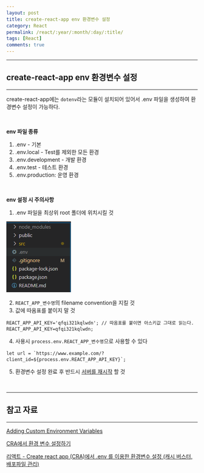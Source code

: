 ```yaml
---
layout: post
title: create-react-app env 환경변수 설정
category: React
permalink: /react/:year/:month/:day/:title/
tags: [React]
comments: true
---
```


---

## create-react-app env 환경변수 설정

---

create-react-app에는 `dotenv`라는 모듈이 설치되어 있어서 .env 파일을 생성하여 환경변수 설정이 가능하다.

<br />

**env 파일 종류**

1. .env - 기본
2. .env.local - Test를 제외한 모든 환경
3. .env.development - 개발 환경
4. .env.test - 테스트 환경
5. .env.production: 운영 환경

<br />

**env 설정 시 주의사항**

1. .env 파일을 최상위 root 폴더에 위치시킬 것

![root](assets/post/react/2021-06-04-01.PNG)

2. `REACT_APP_변수명`의 filename convention을 지킬 것
3. 값에 따옴표를 붙이지 말 것

```react
REACT_APP_API_KEY='qfqi321kqlwdn'; // 따옴표를 붙이면 아스키값 그대로 읽는다.
REACT_APP_API_KEY=qfqi321kqlwdn;
```

4. 사용시 `process.env.REACT_APP_변수명`으로 사용할 수 있다

```react
let url = `https://www.example.com/?client_id=${process.env.REACT_APP_API_KEY}`;
```

5. 환경변수 설정 완료 후 반드시 <u>서버를 재시작</u> 할 것

<br>

---

## 참고 자료

---

[Adding Custom Environment Variables](https://create-react-app.dev/docs/adding-custom-environment-variables/)

[CRA에서 환경 변수 설정하기](https://velog.io/@ziyoonee/CRA%EC%97%90%EC%84%9C-%ED%99%98%EA%B2%BD-%EB%B3%80%EC%88%98-%EC%84%A4%EC%A0%95%ED%95%98%EA%B8%B0)

[리액트 - Create react app (CRA)에서 .env 를 이용한 환경변수 설정 (캐시 버스터, 배포파일 관리)](https://m.blog.naver.com/legend25/222033372402)
